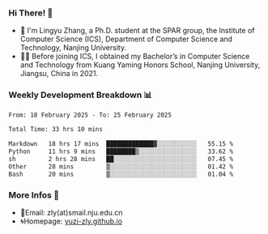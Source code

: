 ### Hi There! 👋 
- 🐳 I'm Lingyu Zhang, a Ph.D. student at the SPAR group, the Institute of Computer Science (ICS), Department of Computer Science and Technology, Nanjing University.
- 🧑‍🎓 Before joining ICS, I obtained my Bachelor’s in Computer Science and Technology from Kuang Yaming Honors School, Nanjing University, Jiangsu, China in 2021.

### Weekly Development Breakdown :bar_chart:

<!--START_SECTION:waka-->

```txt
From: 18 February 2025 - To: 25 February 2025

Total Time: 33 hrs 10 mins

Markdown   18 hrs 17 mins  █████████████▓░░░░░░░░░░░   55.15 %
Python     11 hrs 9 mins   ████████▒░░░░░░░░░░░░░░░░   33.62 %
sh         2 hrs 28 mins   ██░░░░░░░░░░░░░░░░░░░░░░░   07.45 %
Other      28 mins         ▒░░░░░░░░░░░░░░░░░░░░░░░░   01.42 %
Bash       20 mins         ▒░░░░░░░░░░░░░░░░░░░░░░░░   01.04 %
```

<!--END_SECTION:waka-->

<!--
### Github Contributions :octocat:

![](https://raw.githubusercontent.com/yuzi-zly/yuzi-zly/output/github-contribution-grid-snake.svg)              
-->

### More Infos 📖

- 📧Email: zly(at)smail.nju.edu.cn
- 🌀Homepage: [yuzi-zly.github.io](https://yuzi-zly.github.io/)

